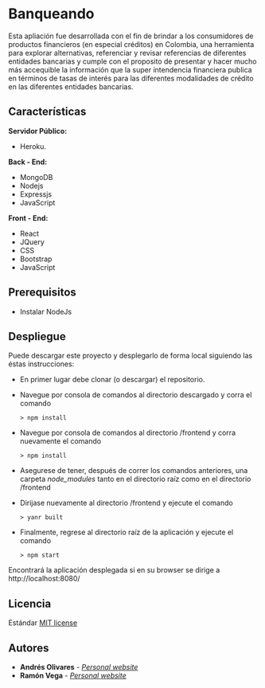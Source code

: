# Banqueando
Esta apliación fue desarrollada con el fin de brindar a los consumidores de productos financieros (en especial créditos) en Colombia, una herramienta para explorar alternativas, referenciar y revisar referencias de diferentes entidades bancarias y cumple con el proposito de presentar y hacer mucho más accequible la información que la super intendencia financiera publica en términos de tasas de interés para las diferentes modalidades de crédito en las diferentes entidades bancarias.

## Características

**Servidor Público:**
- Heroku.

**Back - End:**
- MongoDB
- Nodejs
- Expressjs 
- JavaScript 

**Front - End:**
- React
- JQuery
- CSS
- Bootstrap
- JavaScript

## Prerequisitos
* Instalar NodeJs

## Despliegue

Puede descargar este proyecto y desplegarlo de forma local siguiendo las éstas instrucciones:
* En primer lugar debe clonar (o descargar) el repositorio.
* Navegue por consola de comandos al directorio descargado y corra el comando
  ```
  > npm install
  ```
* Navegue por consola de comandos al directorio /frontend y corra nuevamente el comando
  ```
  > npm install
  ```  
* Asegurese de tener, después de correr los comandos anteriores, una carpeta *node_modules* tanto en el directorio raíz como en el directorio /frontend

* Dirijase nuevamente al directorio /frontend y ejecute el comando
  ```
  > yanr built
  ```  
* Finalmente, regrese al directorio raíz de la aplicación y ejecute el comando 
   ```
  > npm start
  ```

Encontrará la aplicación desplegada si en su browser se dirige a http://localhost:8080/

## Licencia
Estándar [MIT license](https://github.com/sneiderV/restaurantsDis/blob/master/LICENSE)  

## Autores
* **Andrés Olivares** - [*Personal website*](https://af-olivares10.github.io/)
* **Ramón Vega** - [*Personal website*](https://ramonvega96.github.io/)

